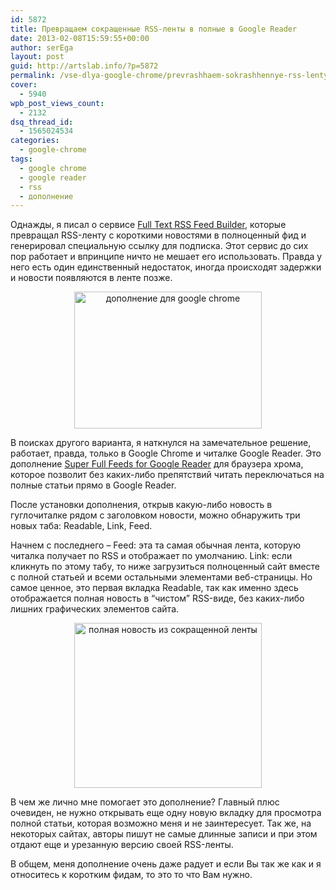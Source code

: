 ```yaml
---
id: 5872
title: Превращаем сокращенные RSS-ленты в полные в Google Reader
date: 2013-02-08T15:59:55+00:00
author: serEga
layout: post
guid: http://artslab.info/?p=5872
permalink: /vse-dlya-google-chrome/prevrashhaem-sokrashhennye-rss-lenty-v-polnye-v-google-reader/
cover:
  - 5940
wpb_post_views_count:
  - 2132
dsq_thread_id:
  - 1565024534
categories:
  - google-chrome
tags:
  - google chrome
  - google reader
  - rss
  - дополнение
---
```

Однажды, я писал о сервисе [Full Text RSS Feed Builder](http://artslab.info/onlayn-servisyi/prevrashhaem-sokrashhennyj-rss-feed-v-polnyj/), которые превращал RSS-ленту с короткими новостями в полноценный фид и генерировал специальную ссылку для подписка. Этот сервис до сих пор работает и впринципе ничто не мешает его использовать. Правда у него есть один единственный недостаток, иногда происходят задержки и новости появляются в ленте позже.

<center>
  <a href="{{site.img_cdn}}/korotkii_rssfeed.jpg"><img src="{{site.img_cdn}}/korotkii_rssfeed-300x219.jpg" alt="дополнение для google chrome" title="korotkii_rssfeed" width="300" height="219" class="aligncenter size-medium wp-image-5937" srcset="{{site.img_cdn}}/korotkii_rssfeed-300x219.jpg 300w, {{site.img_cdn}}/korotkii_rssfeed.jpg 715w" sizes="(max-width: 300px) 100vw, 300px" /></a>
</center>

В поисках другого варианта, я наткнулся на замечательное решение, работает, правда, только в Google Chrome и читалке Google Reader. Это дополнение [Super Full Feeds for Google Reader](https://chrome.google.com/webstore/detail/super-full-feeds-for-goog/khbjahpecnkenngkidhioicnfpakihgo) для браузера хрома, которое позволит без каких-либо препятствий читать переключаться на полные статьи прямо в Google Reader.

<!--more-->

После установки дополнения, открыв какую-либо новость в гуглочиталке рядом с заголовком новости, можно обнаружить три новых таба: Readable, Link, Feed.

Начнем с последнего &#8211; Feed: эта та самая обычная лента, которую читалка получает по RSS и отображает по умолчанию. Link: если кликнуть по этому табу, то ниже загрузиться полноценный сайт вместе с полной статьей и всеми остальными элементами веб-страницы. Но самое ценное, это первая вкладка Readable, так как именно здесь отображается полная новость в &#8220;чистом&#8221; RSS-виде, без каких-либо лишних графических элементов сайта.

<center>
  <a href="{{site.img_cdn}}/polnaya_rss_lenta_saita.jpg"><img src="{{site.img_cdn}}/polnaya_rss_lenta_saita-300x264.jpg" alt="полная новость из сокращенной ленты" title="polnaya_rss_lenta_saita" width="300" height="264" class="aligncenter size-medium wp-image-5939" srcset="{{site.img_cdn}}/polnaya_rss_lenta_saita-300x264.jpg 300w, {{site.img_cdn}}/polnaya_rss_lenta_saita.jpg 875w" sizes="(max-width: 300px) 100vw, 300px" /></a>
</center>

В чем же лично мне помогает это дополнение? Главный плюс очевиден, не нужно открывать еще одну новую вкладку для просмотра полной статьи, которая возможно меня и не заинтересует. Так же, на некоторых сайтах, авторы пишут не самые длинные записи и при этом отдают еще и урезанную версию своей RSS-ленты.

В общем, меня дополнение очень даже радует и если Вы так же как и я относитесь к коротким фидам, то это то что Вам нужно.